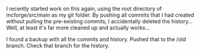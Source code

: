 I recently started work on this again, using the root directory of mcforge/src/main as my git folder. 
By pushing all commits that I had created without pulling the pre-existing commits, I accidentally deleted the history... 
Well, at least it's far more cleaned up and actually works...

I found a backup with all the commits and history. Pushed that to the /old branch. Check that branch for the history.
